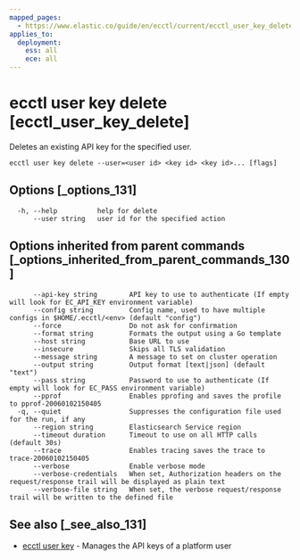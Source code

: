 ```yaml
---
mapped_pages:
  - https://www.elastic.co/guide/en/ecctl/current/ecctl_user_key_delete.html
applies_to:
  deployment:
    ess: all
    ece: all
---
```


# ecctl user key delete [ecctl_user_key_delete]

Deletes an existing API key for the specified user.

```
ecctl user key delete --user=<user id> <key id> <key id>... [flags]
```


## Options [_options_131]

```
  -h, --help          help for delete
      --user string   user id for the specified action
```


## Options inherited from parent commands [_options_inherited_from_parent_commands_130]

```
      --api-key string        API key to use to authenticate (If empty will look for EC_API_KEY environment variable)
      --config string         Config name, used to have multiple configs in $HOME/.ecctl/<env> (default "config")
      --force                 Do not ask for confirmation
      --format string         Formats the output using a Go template
      --host string           Base URL to use
      --insecure              Skips all TLS validation
      --message string        A message to set on cluster operation
      --output string         Output format [text|json] (default "text")
      --pass string           Password to use to authenticate (If empty will look for EC_PASS environment variable)
      --pprof                 Enables pprofing and saves the profile to pprof-20060102150405
  -q, --quiet                 Suppresses the configuration file used for the run, if any
      --region string         Elasticsearch Service region
      --timeout duration      Timeout to use on all HTTP calls (default 30s)
      --trace                 Enables tracing saves the trace to trace-20060102150405
      --verbose               Enable verbose mode
      --verbose-credentials   When set, Authorization headers on the request/response trail will be displayed as plain text
      --verbose-file string   When set, the verbose request/response trail will be written to the defined file
```


## See also [_see_also_131]

* [ecctl user key](/reference/ecctl_user_key.md) - Manages the API keys of a platform user

